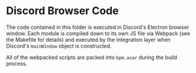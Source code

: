 # Discord Browser Code

The code contained in this folder is executed in Discord's Electron browser window.  Each module is compiled down to its own JS file via Webpack (see the Makefile for details) and executed by the integration layer when Discord's `mainWindow` object is constructed.

All of the webpacked scripts are packed into `bpm.asar` during the build process.
